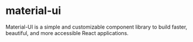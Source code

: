 # material-ui
Material-UI is a simple and customizable component library to build faster, beautiful, and more accessible React applications.

